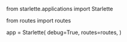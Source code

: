 from starlette.applications import Starlette

from routes import routes

app = Starlette(
debug=True,
routes=routes,
)
